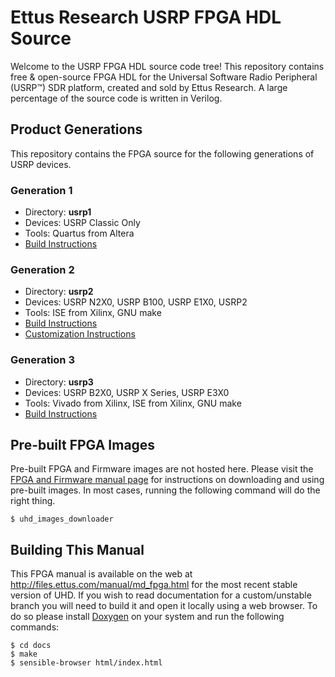Ettus Research USRP FPGA HDL Source
===================================

Welcome to the USRP FPGA HDL source code tree! This repository contains
free & open-source FPGA HDL for the Universal Software Radio Peripheral
(USRP&trade;) SDR platform, created and sold by Ettus Research. A large
percentage of the source code is written in Verilog.

## Product Generations

This repository contains the FPGA source for the following generations of
USRP devices.

### Generation 1

- Directory: __usrp1__
- Devices: USRP Classic Only
- Tools: Quartus from Altera
- [Build Instructions](http://files.ettus.com/manual/md_usrp1_build_instructions.html)

### Generation 2

- Directory: __usrp2__
- Devices: USRP N2X0, USRP B100, USRP E1X0, USRP2
- Tools: ISE from Xilinx, GNU make
- [Build Instructions](http://files.ettus.com/manual/md_usrp2_build_instructions.html)
- [Customization Instructions](http://files.ettus.com/manual/md_usrp2_customize_signal_chain.html)

### Generation 3

- Directory: __usrp3__
- Devices: USRP B2X0, USRP X Series, USRP E3X0
- Tools: Vivado from Xilinx, ISE from Xilinx, GNU make
- [Build Instructions](http://files.ettus.com/manual/md_usrp3_build_instructions.html)

## Pre-built FPGA Images

Pre-built FPGA and Firmware images are not hosted here. Please visit the
[FPGA and Firmware manual page](http://files.ettus.com/manual/page_images.html)
for instructions on downloading and using pre-built images. In most cases, running the following
command will do the right thing.

    $ uhd_images_downloader

## Building This Manual

This FPGA manual is available on the web at http://files.ettus.com/manual/md_fpga.html for the most
recent stable version of UHD. If you wish to read documentation for a custom/unstable branch you will
need to build it and open it locally using a web browser. To do so please install 
[Doxygen](http://www.stack.nl/~dimitri/doxygen/download.html#srcbin) on your system and run the following commands:

    $ cd docs
    $ make
    $ sensible-browser html/index.html

